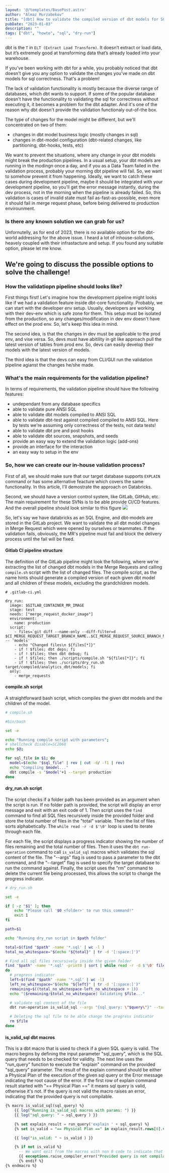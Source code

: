 ```yaml
---
layout: '@/templates/BasePost.astro'
author: "Almaz Murzabekov"
title: "[dbt] How to validate the compiled version of dbt models for SQL correctness"
pubDate: "2023-01-03"
description: ""
tags: ["dbt", "howto", "sql", "dry-run"]
---
```


dbt is the `T` in `ELT (Extract Load Transform)`. It doesn’t extract or load data, but it’s extremely good at transforming data that’s already loaded into your warehouse. 

If you've been working with dbt for a while, you probably noticed that dbt doesn't give you any option to validate the changes you've made on dbt models for sql correctness. That's a problem!

The lack of validation functionality is mostly because the diverse range of databases, which dbt wants to support. If some of the popular database doesn't have the functionality to validating the sql for correctness without executing it, it becomes a problem for the dbt adapter. And it's one of the reason why dbt doesn't provide the validation functionaly out-of-the box.

The type of changes for the model might be different, but we'll concentrated on two of them:
- changes in dbt model business logic (mostly changes in sql)
- changes in dbt-model configuration (dbt-related changes, like partitioning, dbt-hooks, tests, etc)

We want to prevent the situations, where any change in your dbt models might break the production pipelines. In a usual setup, your dbt models are running in the modingn once a day, and if you as a Data Team failed in the validation process, probably your morning dbt pipeline will fail. So, we want to somehow prevent it from happening. Ideally, we want to catch these cases during development pipeline, maybe it should be integrated with your development pipeline, so you'll get the error message instantly, during the dev process, not in the morning when the pipeline is already failed. So, this validation is cases of invalid state must fail as-fast-as-possible, even more it should fail in merge request phase, before being delivered to production envirounment.  

### Is there any known solution we can grab for us?

Unfornutelly, as for end of 2023, there is no available option for the dbt-world addressing for the above issue. I heard a lot of inhouse-solutions, heavely coupled with their infrastacture and setup. If you found any suitable option, please let me know.

## We're going to discuss the possible options to solve the challenge!

### How the validatiopn pipeline should looks like?

First things first! Let's imagine how the development pipeline might looks like if we had a validation feature inside dbt-core functionality.
Probably, we can start with the developer env setup. Usually, developers are working with their dev-env which is safe zone for them. This setup must be isolated from the production, so any changes/modification in dev env doesn't have effect on the prod env. So, let's keep this idea in mind. 

The second idea, is that the changes in dev must be applicable to the prod env, and vise versa. So, devs must have abitility in git like approach pull the latest version of tables from prod env. So, devs can easily develop their models with the latest version of models. 

The third idea is that the devs can easy from CLI/GUI run the validation pipeline agianst the changes he/she made. 


### What's the main requirements for the validation pipeline?

In terms of requirements, the validation pipeline should have the following features:
- undependant from any database specifics
- able to validate pure ANSI SQL
- able to validate dbt models compiled to ANSI SQL
- able to validate dbt-test against compiled compiled to ANSI SQL. Here by tests we're assuming only correctness of the tests, not data tests!
- able to validate dbt pre and post hooks
- able to validate dbt sources, snapshots, and seeds
- provide an easy way to extend the validation logic (add-ons)
- provide an interface for the interaction
- an easy way to setup in the env

### So, how we can create our in-house validation process?

First of all, we should make sure that our target database supports `EXPLAIN` command or has some alternative feacture which covers the same functionality. In this article, I'll demostrate the approach on Databricks. 

Second, we should have a version control system, like GitLab, GitHub, etc. The main requirement for these SVNs is to be able provide CI/CD features. And the overall pipeline should look similar to this figure
<img src="/images/posts/dbt-pipeline.png" />


So, let's say we have databricks as an SQL Engine, and dbt-models are stored in the GitLab project. We want to validate the all dbt model changes in Merge Request which were opened by ourselves or teammates. If the validation fails, obviously, the MR's pipeline must fail and block the delivery process until the fail will be fixed. 

#### Gitlab CI pipeline structure

The definition of the GitLab pipeline might look the following, where we're extracting the list of changed dbt models in the Merge Requests and calling `compile.sh` script with the list of changed files. The compile script, as the name hints should generate a compiled version of each given dbt model and all children of these models, excluding the grandchildren models.
``` 
# .gitlab-ci.yml

dry_run:
  image: $GITLAB_CONTAINER_MR_IMAGE
  stage: test
  needs: ["merge_request_docker_image"]
  environment:
    name: production
  script:
    - files=`git diff --name-only --diff-filter=d $CI_MERGE_REQUEST_TARGET_BRANCH_NAME..$CI_MERGE_REQUEST_SOURCE_BRANCH_NAME -- 'models'`
    - echo "Changed files\n ${files[*]}"
    - if ! $files; dbt deps; fi
    - if ! $files; then dbt debug; fi
    - if ! $files; then ./scripts/compile.sh "${files[*]}"; fi
    - if ! $files; then ./scripts/dry_run.sh target/compiled/analytics_dbt/models; fi
  only:
    - merge_requests
```

#### compile.sh script
A straightforward bash script, which compiles the given dbt models and the children of the model.
```sh
# compile.sh

#bin/bash

set -e

echo "Running compile script with parameters";
# shellcheck disable=SC2068
echo $@;

for sql_file in $1; do
  model=$(echo "$sql_file" | rev | cut -d/ -f1 | rev)
  echo "Compiling $model..."
  dbt compile -s "$model"+1 --target production
done
```

#### dry_run.sh script

The script checks if a folder path has been provided as an argument when the script is run. If no folder path is provided, the script will display an error message and exit with an exit code of 1. Then script uses the `find` command to find all SQL files recursively inside the provided folder and store the total number of files in the "total" variable. Then the list of files sorts alphabetically. The `while read -r -d $'\0'` loop is used to iterate through each file.

For each file, the script displays a progress indicator showing the number of files remaining and the total number of files. Then it uses the `dbt run-operation` command to call `is_valid_sql` macros which validates the sql content of the file. The "--args" flag is used to pass a parameter to the dbt command, and the "--target" flag is used to specify the target database to run the command against. Finally, the script uses the "rm" command to delete the current file being processed, this allows the script to change the progress indicator.

```sh
# dry_run.sh

set -e

if [ -z "$1" ]; then
    echo "Please call '$0 <folder>' to run this command!"
    exit 1
fi

path=$1

echo "Running dry_run script in $path folder"

total=$(find "$path" -name '*.sql' | wc -l )
total_no_whitespace="$(echo "${total}" | tr -d '[:space:]')"

# Find all sql files recursively inside the given folder
find "$path" -name '*.sql' -print0 | sort | while read -r -d $'\0' file
do
  # progress indicator
  left=$(find "$path" -name '*.sql' | wc -l)
  left_no_whitespace="$(echo "${left}" | tr -d '[:space:]')"
  remaining=$((total_no_whitespace-left_no_whitespace + 1))
  echo "[$remaining/$total_no_whitespace] Validating $file..."

  # validate sql content of the file
  dbt run-operation is_valid_sql --args "{sql_query: \"$query\"}" --target production

  # Deleting the sql file to be able change the progress indicator
  rm $file
done
```


#### is_valid_sql dbt macros

This is a dbt macro that is used to check if a given SQL query is valid. The macro begins by defining the input parameter "sql_query", which is the SQL query that needs to be checked for validity. The next line uses the "run_query" function to execute the "explain" command on the provided "sql_query" parameter. The result of the explain command should be either a Physical Plan of the execution of the given sql query or the Error message indicating the root cause of the error. If the first row of explain command result started with "== Physical Plan ==" it means sql query is valid, otherwise it's not. If the query is not valid the macro raises an error, indicating that the provided query is not compilable.

```sql
{% macro is_valid_sql(sql_query) %}
    {{ log("Running is_valid_sql macros with params: ") }}
    {{ log("sql_query: " ~ sql_query ) }}

    {% set explain_result = run_query('explain ' + sql_query) %}
    {% set is_valid = "== Physical Plan ==" in explain_result.rows[0].values()[0] | as_bool %}

    {{ log("is_valid: " ~ is_valid ) }}

    {% if not is_valid %}
      -- We want exit from the macros with non 0 code to indicate that the query is not compilable
      {{ exceptions.raise_compiler_error("Provided query is not compilable") }}
	  {% endif %}
{% endmacro %}

```





